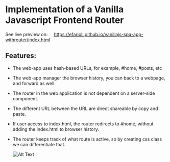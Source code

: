 # Implementation of a Vanilla Javascript Frontend Router

See live preview on:
&nbsp;&nbsp;&nbsp;&nbsp;https://efarioli.github.io/vanillajs-spa-app-withrouter/index.html

## Features:

- The web-app uses hash-based URLs, for example, #home, #posts, etc
- The web-app manager the browser history, you can back to a webpage, and forward as well.
- The router in the web application is not dependent on a server-side component.
- The different URL between the URL are direct shareable by copy and paste.
- If user access to index.html, the router redirects to #home, without adding the index.html to browser history.
- The router keeps track of what route is active, so by creating css class we can differentiate that.

  ![Alt Text](https://media.giphy.com/media/LQv5xR44rLPRrSNZYM/giphy.gif)
